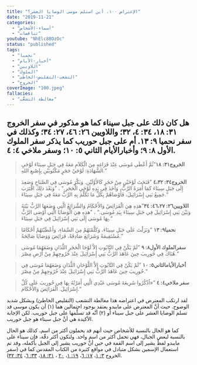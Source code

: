 ```yaml
---
title: "الإعتراض ١٠٠، أين استلم موسى الوصايا العشر؟"
date: "2019-11-21"
categories:
  - "أسماء-الأشخاص"
  - "تناقضات"
youtube: "NhElc88OzOc"
status: "published"
tags:
  - "نحميا"
  - "أخبار-الأيام"
  - "اللاويين"
  - "الملوك"
  - "التشعب-التقليص-الخاطئ"
  - "الخروج"
coverImage: "100.jpeg"
fallacies:
  - "مغالطة التشعُّب"
---
```


## **هل كان ذلك على جبل سيناء كما هو مذكور في سفر الخروج ٣١: ١٨، ٣٤: ٤، ٣٢؛ واللاويين ٢٦: ٤٦، ٢٧: ٣٤؛ وكذلك في سفر نحميا ٩: ١٣. أم على جبل حوريب كما يذكر سفر الملوك الأول ٨: ٩؛ وأخبارالأيام الثاني ٥: ١٠؛ وسفر ملاخي ٤: ٤.**

> **الخروج٣١: ١٨**”ثُمَّ أَعْطَى مُوسَى عِنْدَ فَرَاغِهِ مِنَ الْكَلاَمِ مَعَهُ فِي جَبَلِ سِينَاءَ لَوْحَيِ الشَّهَادَةِ: لَوْحَيْ حَجَرٍ مَكْتُوبَيْنِ بِإِصْبعِ اللهِ.“

> **الخروج٣٤: ٤،٣٢** ”فَنَحَتَ لَوْحَيْنِ مِنْ حَجَرٍ كَالأَوَّلَيْنِ. وَبَكَّرَ مُوسَى فِي الصَّبَاحِ وَصَعِدَ إِلَى جَبَلِ سِينَاءَ كَمَا أَمَرَهُ الرَّبُّ، وَأَخَذَ فِي يَدِهِ لَوْحَيِ الْحَجَرِ.“ ، ”وَبَعْدَ ذلِكَ اقْتَرَبَ جَمِيعُ بَنِي إِسْرَائِيلَ، فَأَوْصَاهُمْ بِكُلِّ مَا تَكَلَّمَ بِهِ الرَّبُّ مَعَهُ فِي جَبَلِ سِينَاءَ.“

> **اللاويين٢٦: ٤٦،٢٧: ٣٤**”هذِهِ هِيَ الْفَرَائِضُ وَالأَحْكَامُ وَالشَّرَائِعُ الَّتِي وَضَعَهَا الرَّبُّ بَيْنَهُ وَبَيْنَ بَنِي إِسْرَائِيلَ فِي جَبَلِ سِينَاءَ بِيَدِ مُوسَى.“ ، ”هذِهِ هِيَ الْوَصَايَا الَّتِي أَوْصَى الرَّبُّ بِهَا مُوسَى إِلَى بَنِي إِسْرَائِيلَ فِي جَبَلِ سِينَاءَ.“

> **نحميا٩: ١٣** ”وَنَزَلْتَ عَلَى جَبَلِ سِينَاءَ، وَكَلَّمْتَهُمْ مِنَ السَّمَاءِ، وَأَعْطَيْتَهُمْ أَحْكَامًا مُسْتَقِيمَةً وَشَرَائِعَ صَادِقَةً، فَرَائِضَ وَوَصَايَا صَالِحَةً.“

> **سفرالملوك الأول٨: ٩** ”لَمْ يَكُنْ فِي التَّابُوتِ إِلاَّ لَوْحَا الْحَجَرِ اللَّذَانِ وَضَعَهُمَا مُوسَى هُنَاكَ فِي حُورِيبَ حِينَ عَاهَدَ الرَّبُّ بَنِي إِسْرَائِيلَ عِنْدَ خُرُوجِهِمْ مِنْ أَرْضِ مِصْرَ.“

> **أخبارالأيامالثاني٥: ١٠** ”لَمْ يَكُنْ فِي التَّابُوتِ إِلاَّ اللَّوْحَانِ اللَّذَانِ وَضَعَهُمَا مُوسَى فِي حُورِيبَ حِينَ عَاهَدَ الرَّبُّ بَنِي إِسْرَائِيلَ عِنْدَ خُرُوجِهِمْ مِنْ مِصْرَ.“

> **سفر ملاخي٤: ٤** ”«اُذْكُرُوا شَرِيعَةَ مُوسَى عَبْدِي الَّتِي أَمَرْتُهُ بِهَا فِي حُورِيبَ عَلَى كُلِّ إِسْرَائِيلَ. الْفَرَائِضَ وَالأَحْكَامَ.“

لقد ارتكب المعترض في اعتراضه هذا مغالطة التشعب (التقليص الخاطئ) وبشكل شديد الوضوح. حيث أنَّ المعترض على مايبدو يعتقد بوجود احتمالين هما (١) أن يكون موسى قد تسلم الوصايا العشر على جبل سيناء أو (٢) أنَّه قد تسلَّمها على جبل حوريب. لكن الإجابة الأكيدة هي أنَّ جبل سيناء هو جبل حوريب.

كما هو الحال بالنسبة للأشخاص حيث أنهم قد يحملون أكثر من اسم، كذلك هو الحال بالنسبة لبعض الجبال، فهي تحمل أكثر من اسم واحد. ولنكون أكثر دقّة، فإن سيناء على مايبدو لفظٌ يشير إلى اسم القمة في حين أنَّ حوريب يشير إلى الجبل بأكمله، وقد تم استعمال الإسمين بشكل متبادل في مواقع كثيرة من الكتاب المقدس كما في (سفر الخروج [٣: ١](https://biblia.com/books/ar-vandyke/Ex3.1)، [١٧: ٦](https://biblia.com/books/ar-vandyke/Ex17.6)، [١٩: ١](https://biblia.com/books/ar-vandyke/Ex19.1)، [٢٠](https://biblia.com/books/ar-vandyke/Ex19.20) ، [٣١: ١٨](https://biblia.com/books/ar-vandyke/Ex31.18)، [٣٣: ٦](https://biblia.com/books/ar-vandyke/Ex33.6)، [٣٤: ٣٢](https://biblia.com/books/ar-vandyke/Ex34.32)).
